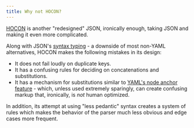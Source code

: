 ```yaml
---
title: Why not HOCON?
---
```


[HOCON](https://github.com/typesafehub/config/blob/master/HOCON.md) is another "redesigned" JSON, ironically enough, taking JSON and making it even more complicated.

Along with JSON's [syntax typing](../../why/syntax-typing-bad) - a downside of most non-YAML alternatives, HOCON makes the following mistakes in its design:

- It does not fail loudly on duplicate keys.
- It has a confusing rules for deciding on concatenations and substitutions.
- It has a mechanism for substitutions similar to [YAML's node anchor feature](../why/node-anchors-and-references-removed.md) - which, unless used extremely sparingly, can create confusing markup that, ironically, is *not* human optimized.

In addition, its attempt at using "less pedantic" syntax creates a system of rules which makes the behavior of the parser much less obvious and edge cases more frequent.
